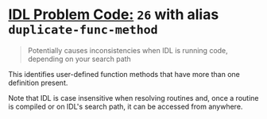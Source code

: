 # [IDL Problem Code:](./../README.md) `26` with alias `duplicate-func-method`

> Potentially causes inconsistencies when IDL is running code, depending on your search path

This identifies user-defined function methods that have more than one definition present.

Note that IDL is case insensitive when resolving routines and, once a routine is compiled or on IDL's search path, it can be accessed from anywhere.
